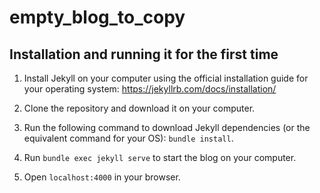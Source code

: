 # empty_blog_to_copy

## Installation and running it for the first time

1. Install Jekyll on your computer using the official installation guide for your operating system: https://jekyllrb.com/docs/installation/

2. Clone the repository and download it on your computer.

3. Run the following command to download Jekyll dependencies (or the equivalent command for your OS): `bundle install`.

4. Run `bundle exec jekyll serve` to start the blog on your computer.

5. Open `localhost:4000` in your browser.
